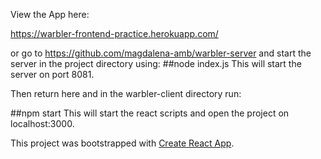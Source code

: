 View the App here:

https://warbler-frontend-practice.herokuapp.com/

or go to https://github.com/magdalena-amb/warbler-server 
and start the server in the project directory using:
##node index.js 
This will start the server on port 8081.

Then return here and in the warbler-client directory run:

##npm start
This will start the react scripts and open the project on localhost:3000.


This project was bootstrapped with [Create React App](https://github.com/facebook/create-react-app).

